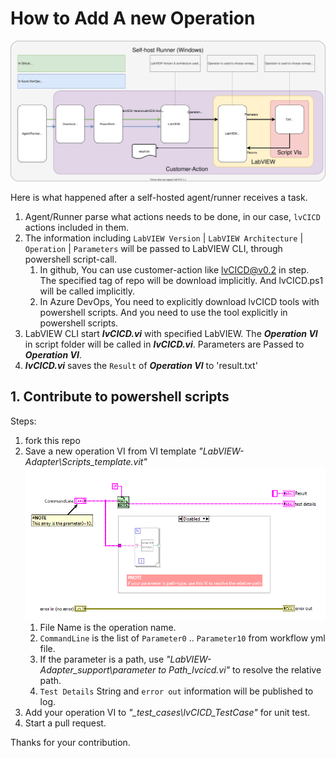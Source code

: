 # How to Add A new Operation

![architecture](docs/../architecture.svg)

Here is what happened after a self-hosted agent/runner receives a task.

1. Agent/Runner parse what actions needs to be done, in our case, `lvCICD` actions included in them.
2. The information including `LabVIEW Version` | `LabVIEW Architecture` | `Operation` | `Parameters` will be passed to LabVIEW CLI, through powershell script-call.
    1. In github, You can use customer-action like lvCICD@v0.2 in step. The specified tag of repo will be download implicitly. And lvCICD.ps1 will be called implicitly.
    2. In Azure DevOps, You need to explicitly download lvCICD tools with powershell scripts. And you need to use the tool explicitly in powershell scripts.
3. LabVIEW CLI start ***lvCICD.vi*** with specified LabVIEW. The ***Operation VI*** in script folder will be called in ***lvCICD.vi***. Parameters are Passed to ***Operation VI***.
4. ***lvCICD.vi*** saves the `Result` of ***Operation VI*** to 'result.txt'

## 1. Contribute to powershell scripts

Steps:

1. fork this repo
2. Save a new operation VI from VI template *"LabVIEW-Adapter\Scripts\_template.vit"*
    ![script template](_template.vit.png)
    1. File Name is the operation name.
    2. `CommandLine` is the list of `Parameter0` .. `Parameter10` from workflow yml file.
    3. If the parameter is a path, use *"LabVIEW-Adapter\_support\parameter to Path_lvcicd.vi"* to resolve the relative path.
    4. `Test Details` String and `error out` information will be published to log.
3. Add your operation VI to *"_test_cases\lvCICD_TestCase"* for unit test.
4. Start a pull request.

Thanks for your contribution.
